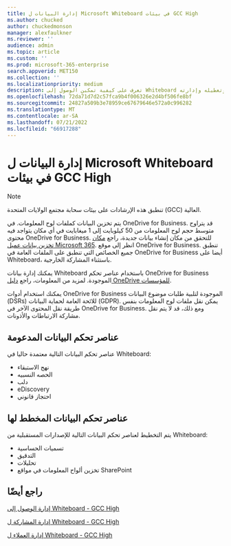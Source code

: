```yaml
---
title: إدارة البيانات ل Microsoft Whiteboard في بيئات GCC High
ms.author: chucked
author: chuckedmonson
manager: alexfaulkner
ms.reviewer: ''
audience: admin
ms.topic: article
ms.custom: ''
ms.prod: microsoft-365-enterprise
search.appverid: MET150
ms.collection: ''
ms.localizationpriority: medium
description: تعرف على كيفية تمكين الوصول إلى Whiteboard وتعطيله وإدارته.
ms.openlocfilehash: 72da71d7d2c57fca9b4f006326e2d4bf506fe8bf
ms.sourcegitcommit: 24827a509b3e78959ce67679646e572a0c996282
ms.translationtype: MT
ms.contentlocale: ar-SA
ms.lasthandoff: 07/21/2022
ms.locfileid: "66917288"
---
```

# <a name="manage-data-for-microsoft-whiteboard-in-gcc-high-environments"></a>إدارة البيانات ل Microsoft Whiteboard في بيئات GCC High

>[!NOTE]
> تنطبق هذه الإرشادات على بيئات سحابة مجتمع الولايات المتحدة (GCC) العالية.

يتم تخزين البيانات كملفات لوح المعلومات. في OneDrive for Business. قد يتراوح متوسط حجم لوح المعلومات من 50 كيلوبايت إلى 1 ميغابايت في أي مكان يتواجد فيه محتوى OneDrive for Business. للتحقق من مكان إنشاء بيانات جديدة، راجع [مكان تخزين بيانات عميل Microsoft 365](/microsoft-365/enterprise/o365-data-locations). انظر إلى موقع OneDrive for Business. تنطبق جميع الخصائص التي تنطبق على الملفات العامة في OneDrive for Business أيضا على Whiteboard، باستثناء المشاركة الخارجية.

يمكنك إدارة بيانات Whiteboard باستخدام عناصر تحكم OneDrive for Business الموجودة. لمزيد من المعلومات، راجع [دليل OneDrive للمؤسسات](/onedrive/plan-onedrive-enterprise).

يمكنك استخدام أدوات OneDrive for Business الموجودة لتلبية طلبات موضوع البيانات (DSRs) للائحة العامة لحماية البيانات (GDPR). يمكن نقل ملفات لوح المعلومات بنفس طريقة نقل المحتوى الآخر في OneDrive for Business. ومع ذلك، قد لا يتم نقل مشاركة الارتباطات والأذونات.

## <a name="data-controls-supported"></a>عناصر تحكم البيانات المدعومة

عناصر تحكم البيانات التالية معتمدة حاليا في Whiteboard:

- نهج الاستبقاء
- الحصه النسبيه
- دلب
- eDiscovery
- احتجاز قانوني

## <a name="data-controls-planned"></a>عناصر تحكم البيانات المخطط لها

يتم التخطيط لعناصر تحكم البيانات التالية للإصدارات المستقبلية من Whiteboard:

- تسميات الحساسية
- التدقيق
- تحليلات
- تخزين ألواح المعلومات في مواقع SharePoint

## <a name="see-also"></a>راجع أيضًا

[إدارة الوصول إلى Whiteboard - GCC High](manage-whiteboard-access-gcc-high.md)

[إدارة المشاركة ل Whiteboard - GCC High](manage-sharing-gcc-high.md)

[إدارة العملاء ل Whiteboard - GCC High](manage-clients-gcc-high.md)
